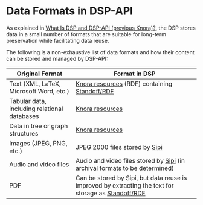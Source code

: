 <!---
 * Copyright © 2021 Data and Service Center for the Humanities and/or DaSCH Service Platform contributors.
 * SPDX-License-Identifier: Apache-2.0
-->

# Data Formats in DSP-API

As explained in [What Is DSP and DSP-API (previous Knora)?](what-is-knora.md), the DSP stores data
in a small number of formats that are suitable for long-term preservation while
facilitating data reuse.

The following is a non-exhaustive list of data formats and how their content
can be stored and managed by DSP-API:

| Original Format                              | Format in DSP                                                                                                              |
|----------------------------------------------|------------------------------------------------------------------------------------------------------------------------------|
| Text (XML, LaTeX, Microsoft Word, etc.)      | [Knora resources](../03-apis/api-v2/editing-resources.md) (RDF) containing [Standoff/RDF](standoff-rdf.md)            |
| Tabular data, including relational databases | [Knora resources](../03-apis/api-v2/editing-resources.md)                                                                  |
| Data in tree or graph structures             | [Knora resources](../03-apis/api-v2/editing-resources.md)                                                                  |
| Images (JPEG, PNG, etc.)                     | JPEG 2000 files stored by [Sipi](https://github.com/dhlab-basel/Sipi)                                                        |
| Audio and video files                        | Audio and video files stored by [Sipi](https://github.com/dhlab-basel/Sipi) (in archival formats to be determined)           |
| PDF                                          | Can be stored by Sipi, but data reuse is improved by extracting the text for storage as [Standoff/RDF](standoff-rdf.md) |
